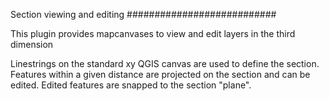 Section viewing and editing
###########################

This plugin provides mapcanvases to view and edit layers in the third dimension

Linestrings on the standard xy QGIS canvas are used to define the section. Features within a given distance are projected on the section and can be edited. Edited features are snapped to the section "plane".




